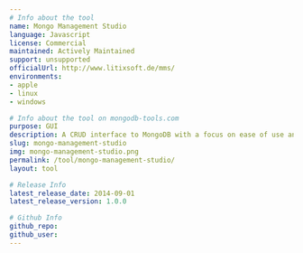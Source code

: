 ```yaml
---
# Info about the tool
name: Mongo Management Studio
language: Javascript
license: Commercial
maintained: Actively Maintained
support: unsupported
officialUrl: http://www.litixsoft.de/mms/
environments:
- apple
- linux
- windows

# Info about the tool on mongodb-tools.com
purpose: GUI
description: A CRUD interface to MongoDB with a focus on ease of use and a pretty UI.
slug: mongo-management-studio
img: mongo-management-studio.png
permalink: /tool/mongo-management-studio/
layout: tool

# Release Info
latest_release_date: 2014-09-01
latest_release_version: 1.0.0

# Github Info
github_repo:
github_user:
---
```

